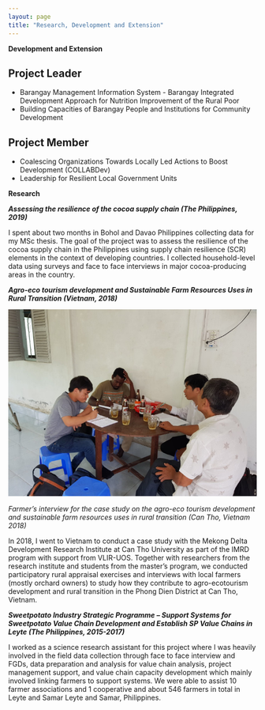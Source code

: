 ```yaml
---
layout: page
title: "Research, Development and Extension"
---
```

**Development and Extension**

## Project Leader

* Barangay Management Information System -  Barangay Integrated Development Approach for Nutrition Improvement of the Rural Poor
* Building Capacities of Barangay People and Institutions for Community Development

## Project Member

* Coalescing Organizations Towards Locally Led Actions to Boost Development (COLLABDev)
* Leadership for Resilient Local Government Units

**Research**

_**Assessing the resilience of the cocoa supply chain (The Philippines, 2019)**_

I spent about two months in Bohol and Davao Philippines collecting data for my MSc thesis. The goal of the project was to assess the resilience of the cocoa supply chain in the Philippines using supply chain resilience (SCR) elements in the context of developing countries. I collected household-level data using surveys and face to face interviews in major cocoa-producing areas in the country. 

_**Agro-eco tourism development and Sustainable Farm Resources Uses in Rural Transition (Vietnam, 2018)**_

![fieldworkpic.jpeg](/assets/images/fieldworkpic.jpeg)

*Farmer’s interview for the case study on the agro-eco tourism development and sustainable farm resources uses in rural transition (Can Tho, Vietnam 2018)*

In 2018, I went to Vietnam to conduct a case study with the Mekong Delta Development Research Institute at Can Tho University as part of the IMRD program with support from VLIR-UOS. Together with researchers from the research institute and students from the master’s program, we conducted participatory rural appraisal exercises and interviews with local farmers (mostly orchard owners) to study how they contribute to agro-ecotourism development and rural transition in the Phong Dien District at Can Tho, Vietnam. 

_**Sweetpotato Industry Strategic Programme – Support Systems for Sweetpotato Value Chain Development and Establish SP Value Chains in Leyte (The Philippines, 2015-2017)**_

I worked as a science research assistant for this project where I was heavily involved in the field data collection through face to face interview and FGDs, data preparation and analysis for value chain analysis, project management support, and value chain capacity development which mainly involved linking farmers to support systems. We were able to assist 10 farmer associations and 1 cooperative and about 546 farmers in total in Leyte and Samar Leyte and Samar, Philippines.
